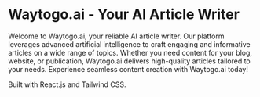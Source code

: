 # Waytogo.ai - Your AI Article Writer

Welcome to Waytogo.ai, your reliable AI article writer. Our platform leverages advanced artificial intelligence to craft engaging and informative articles on a wide range of topics. Whether you need content for your blog, website, or publication, Waytogo.ai delivers high-quality articles tailored to your needs. Experience seamless content creation with Waytogo.ai today!

Built with React.js and Tailwind CSS.
